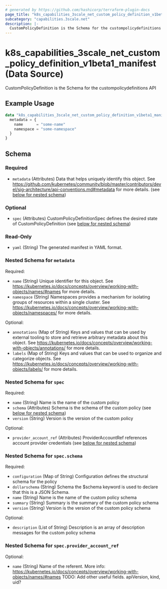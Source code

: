 ```yaml
---
# generated by https://github.com/hashicorp/terraform-plugin-docs
page_title: "k8s_capabilities_3scale_net_custom_policy_definition_v1beta1_manifest Data Source - terraform-provider-k8s"
subcategory: "capabilities.3scale.net"
description: |-
  CustomPolicyDefinition is the Schema for the custompolicydefinitions API
---
```


# k8s_capabilities_3scale_net_custom_policy_definition_v1beta1_manifest (Data Source)

CustomPolicyDefinition is the Schema for the custompolicydefinitions API

## Example Usage

```terraform
data "k8s_capabilities_3scale_net_custom_policy_definition_v1beta1_manifest" "example" {
  metadata = {
    name      = "some-name"
    namespace = "some-namespace"
  }
}
```

<!-- schema generated by tfplugindocs -->
## Schema

### Required

- `metadata` (Attributes) Data that helps uniquely identify this object. See https://github.com/kubernetes/community/blob/master/contributors/devel/sig-architecture/api-conventions.md#metadata for more details. (see [below for nested schema](#nestedatt--metadata))

### Optional

- `spec` (Attributes) CustomPolicyDefinitionSpec defines the desired state of CustomPolicyDefinition (see [below for nested schema](#nestedatt--spec))

### Read-Only

- `yaml` (String) The generated manifest in YAML format.

<a id="nestedatt--metadata"></a>
### Nested Schema for `metadata`

Required:

- `name` (String) Unique identifier for this object. See https://kubernetes.io/docs/concepts/overview/working-with-objects/names/#names for more details.
- `namespace` (String) Namespaces provides a mechanism for isolating groups of resources within a single cluster. See https://kubernetes.io/docs/concepts/overview/working-with-objects/namespaces/ for more details.

Optional:

- `annotations` (Map of String) Keys and values that can be used by external tooling to store and retrieve arbitrary metadata about this object. See https://kubernetes.io/docs/concepts/overview/working-with-objects/annotations/ for more details.
- `labels` (Map of String) Keys and values that can be used to organize and categorize objects. See https://kubernetes.io/docs/concepts/overview/working-with-objects/labels/ for more details.


<a id="nestedatt--spec"></a>
### Nested Schema for `spec`

Required:

- `name` (String) Name is the name of the custom policy
- `schema` (Attributes) Schema is the schema of the custom policy (see [below for nested schema](#nestedatt--spec--schema))
- `version` (String) Version is the version of the custom policy

Optional:

- `provider_account_ref` (Attributes) ProviderAccountRef references account provider credentials (see [below for nested schema](#nestedatt--spec--provider_account_ref))

<a id="nestedatt--spec--schema"></a>
### Nested Schema for `spec.schema`

Required:

- `configuration` (Map of String) Configuration defines the structural schema for the policy
- `dollarschema` (String) Schema the $schema keyword is used to declare that this is a JSON Schema.
- `name` (String) Name is the name of the custom policy schema
- `summary` (String) Summary is the summary of the custom policy schema
- `version` (String) Version is the version of the custom policy schema

Optional:

- `description` (List of String) Description is an array of description messages for the custom policy schema


<a id="nestedatt--spec--provider_account_ref"></a>
### Nested Schema for `spec.provider_account_ref`

Optional:

- `name` (String) Name of the referent. More info: https://kubernetes.io/docs/concepts/overview/working-with-objects/names/#names TODO: Add other useful fields. apiVersion, kind, uid?
